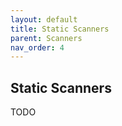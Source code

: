 ```yaml
---
layout: default
title: Static Scanners
parent: Scanners
nav_order: 4
---
```


## Static Scanners 

TODO